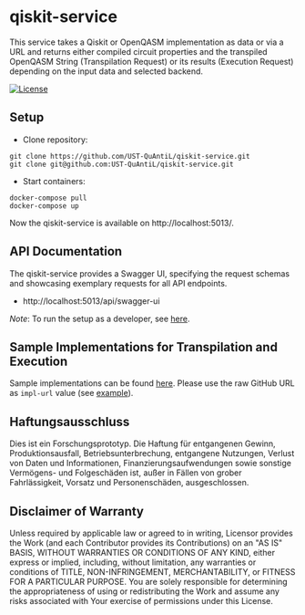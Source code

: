 # qiskit-service

This service takes a Qiskit or OpenQASM implementation as data or via a URL and returns either compiled circuit properties and the transpiled OpenQASM String (Transpilation Request) or its results (Execution Request) depending on the input data and selected backend.


[![License](https://img.shields.io/badge/License-Apache%202.0-blue.svg)](https://opensource.org/licenses/Apache-2.0)

## Setup
* Clone repository:
```
git clone https://github.com/UST-QuAntiL/qiskit-service.git
git clone git@github.com:UST-QuAntiL/qiskit-service.git
```

* Start containers:
```
docker-compose pull
docker-compose up
```

Now the qiskit-service is available on http://localhost:5013/.
## API Documentation
The qiskit-service provides a Swagger UI, specifying the request schemas and showcasing exemplary requests for all API endpoints.
* http://localhost:5013/api/swagger-ui

_Note_: To run the setup as a developer, see [here](./docs/dev/run-as-dev.md).

## Sample Implementations for Transpilation and Execution
Sample implementations can be found [here](https://github.com/UST-QuAntiL/nisq-analyzer-content/tree/master/example-implementations).
Please use the raw GitHub URL as `impl-url` value (see [example](https://raw.githubusercontent.com/UST-QuAntiL/nisq-analyzer-content/master/example-implementations/Shor/shor-general-qiskit.py)).

## Haftungsausschluss

Dies ist ein Forschungsprototyp.
Die Haftung für entgangenen Gewinn, Produktionsausfall, Betriebsunterbrechung, entgangene Nutzungen, Verlust von Daten und Informationen, Finanzierungsaufwendungen sowie sonstige Vermögens- und Folgeschäden ist, außer in Fällen von grober Fahrlässigkeit, Vorsatz und Personenschäden, ausgeschlossen.

## Disclaimer of Warranty

Unless required by applicable law or agreed to in writing, Licensor provides the Work (and each Contributor provides its Contributions) on an "AS IS" BASIS, WITHOUT WARRANTIES OR CONDITIONS OF ANY KIND, either express or implied, including, without limitation, any warranties or conditions of TITLE, NON-INFRINGEMENT, MERCHANTABILITY, or FITNESS FOR A PARTICULAR PURPOSE.
You are solely responsible for determining the appropriateness of using or redistributing the Work and assume any risks associated with Your exercise of permissions under this License.
